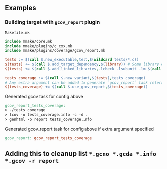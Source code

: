 ## Examples

### Building target with `gcov_report` plugin

`Makefile.mk`

```Makefile
include mmake/core.mk
include mmake/plugins/c_cxx.mk
include mmake/plugins/coverage/gcov_report.mk

tests := $(call $.new_executable,test,$(wildcard tests/*.c))
$(tests) += $(call $.add_target_dependency,$(library)) # Some library dependency
$(tests) += $(call $.add_linked_libraries,-lcheck -lsubunit -lm $(call $.get,$(library),name))

tests_coverage := $(call $.new_variant,$(tests),tests_coverage)
# Any extra argument can be added to generate `gcov_report` task referred to `gcov_report_tests_coverage` in that case
$(tests_coverage) += $(call $.use_gcov_report,$(tests_coverage))
```

Generated gcov task for config above

```Makefile
gcov_report_tests_coverage:
> ./tests_coverage
> lcov -o tests_coverage.info -c -d .
> genhtml -o report tests_coverage.info
```

Generated gcov_report task for config above if extra argument specified

```Makefile
gcov_report: gcov_report_tests_coverage
```

## Adding this to cleanup list `*.gcno *.gcda *.info *.gcov -r report`